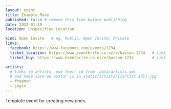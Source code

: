 ```yaml
---
layout: event
title: Example Rave
published: false # remove this line before publishing
date: 2032-01-19
location: Unspecified Location

kind: Open Invite   # eg. Public, Open Invite, Private
links:
  facebook: https://www.facebook.com/events/1234
  ticket_location: https://www.eventbrite.co.nz/e/basson-1234   # link to location registration
  ticket_buy: https://www.eventbrite.co.nz/e/basson-1234        # link to ticket purchases

artists:
  # links to artists, use their id from _data/artists.yml
  # and make sure an avatar is in static/artists/{{artist.id}}.jpg
  - freemxn
  - jogle
---
```


Template event for creating new ones.
